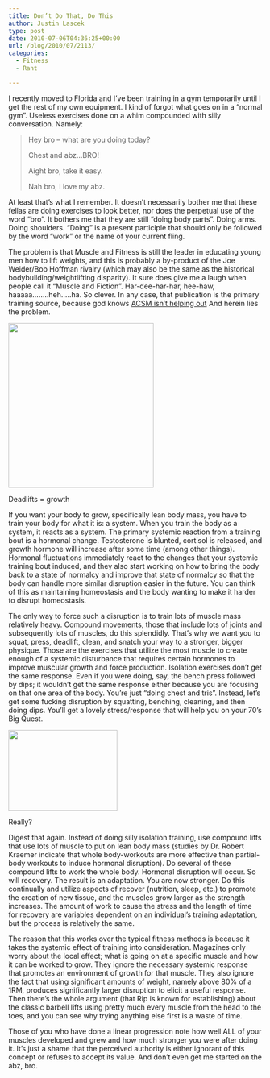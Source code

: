 ```yaml
---
title: Don’t Do That, Do This
author: Justin Lascek
type: post
date: 2010-07-06T04:36:25+00:00
url: /blog/2010/07/2113/
categories:
  - Fitness
  - Rant

---
```

I recently moved to Florida and I&#8217;ve been training in a gym temporarily until I get the rest of my own equipment. I kind of forgot what goes on in a “normal gym”. Useless exercises done on a whim compounded with silly conversation. Namely:

> Hey bro – what are you doing today?
> 
> Chest and abz&#8230;BRO!
> 
> Aight bro, take it easy.
> 
> Nah bro, I love my abz. 

At least that&#8217;s what I remember. It doesn&#8217;t necessarily bother me that these fellas are doing exercises to look better, nor does the perpetual use of the word “bro”. It bothers me that they are still “doing body parts”. Doing arms. Doing shoulders. “Doing” is a present participle that should only be followed by the word “work” or the name of your current fling.
  

  
The problem is that Muscle and Fitness is still the leader in educating young men how to lift weights, and this is probably a by-product of the Joe Weider/Bob Hoffman rivalry (which may also be the same as the historical bodybuilding/weightlifting disparity). It sure does give me a laugh when people call it “Muscle and Fiction”. Har-dee-har-har, hee-haw, haaaaa&#8230;&#8230;..heh&#8230;..ha. So clever. In any case, that publication is the primary training source, because god knows [ACSM isn&#8217;t helping out][1] And herein lies the problem.
  

  


<div id="attachment_2121" style="width: 298px" class="wp-caption alignright">
  <a href="/2010/07/9516_103208166358229_100000071370228_89335_8060429_n.jpg"><img aria-describedby="caption-attachment-2121" data-attachment-id="2121" data-permalink="/blog/2010/07/2113/9516_103208166358229_100000071370228_89335_8060429_n-2/" data-orig-file="/2010/07/9516_103208166358229_100000071370228_89335_8060429_n.jpg" data-orig-size="288,327" data-comments-opened="1" data-image-meta="{&quot;aperture&quot;:&quot;0&quot;,&quot;credit&quot;:&quot;&quot;,&quot;camera&quot;:&quot;&quot;,&quot;caption&quot;:&quot;&quot;,&quot;created_timestamp&quot;:&quot;0&quot;,&quot;copyright&quot;:&quot;&quot;,&quot;focal_length&quot;:&quot;0&quot;,&quot;iso&quot;:&quot;0&quot;,&quot;shutter_speed&quot;:&quot;0&quot;,&quot;title&quot;:&quot;&quot;}" data-image-title="9516_103208166358229_100000071370228_89335_8060429_n" data-image-description="" data-medium-file="/2010/07/9516_103208166358229_100000071370228_89335_8060429_n.jpg" data-large-file="/2010/07/9516_103208166358229_100000071370228_89335_8060429_n.jpg" src="/2010/07/9516_103208166358229_100000071370228_89335_8060429_n.jpg" alt="" title="9516_103208166358229_100000071370228_89335_8060429_n" width="288" height="327" class="size-full wp-image-2121" /></a>
  
  <p id="caption-attachment-2121" class="wp-caption-text">
    Deadlifts = growth
  </p>
</div>


  
If you want your body to grow, specifically lean body mass, you have to train your body for what it is: a system. When you train the body as a system, it reacts as a system. The primary systemic reaction from a training bout is a hormonal change. Testosterone is blunted, cortisol is released, and growth hormone will increase after some time (among other things). Hormonal fluctuations immediately react to the changes that your systemic training bout induced, and they also start working on how to bring the body back to a state of normalcy and improve that state of normalcy so that the body can handle more similar disruption easier in the future. You can think of this as maintaining homeostasis and the body wanting to make it harder to disrupt homeostasis.
  

  
The only way to force such a disruption is to train lots of muscle mass relatively heavy. Compound movements, those that include lots of joints and subsequently lots of muscles, do this splendidly. That&#8217;s why we want you to squat, press, deadlift, clean, and snatch your way to a stronger, bigger physique. Those are the exercises that utilize the most muscle to create enough of a systemic disturbance that requires certain hormones to improve muscular growth and force production. Isolation exercises don&#8217;t get the same response. Even if you were doing, say, the bench press followed by dips; it wouldn&#8217;t get the same response either because you are focusing on that one area of the body. You&#8217;re just “doing chest and tris”. Instead, let&#8217;s get some fucking disruption by squatting, benching, cleaning, and then doing dips. You&#8217;ll get a lovely stress/response that will help you on your 70&#8217;s Big Quest.
  

  


<div id="attachment_2116" style="width: 226px" class="wp-caption alignleft">
  <a href="/2010/07/triceps_kickback.jpg"><img aria-describedby="caption-attachment-2116" data-attachment-id="2116" data-permalink="/blog/2010/07/2113/triceps_kickback/" data-orig-file="/2010/07/triceps_kickback.jpg" data-orig-size="216,160" data-comments-opened="1" data-image-meta="{&quot;aperture&quot;:&quot;0&quot;,&quot;credit&quot;:&quot;&quot;,&quot;camera&quot;:&quot;&quot;,&quot;caption&quot;:&quot;&quot;,&quot;created_timestamp&quot;:&quot;0&quot;,&quot;copyright&quot;:&quot;&quot;,&quot;focal_length&quot;:&quot;0&quot;,&quot;iso&quot;:&quot;0&quot;,&quot;shutter_speed&quot;:&quot;0&quot;,&quot;title&quot;:&quot;&quot;}" data-image-title="triceps_kickback" data-image-description="" data-medium-file="/2010/07/triceps_kickback.jpg" data-large-file="/2010/07/triceps_kickback.jpg" src="/2010/07/triceps_kickback.jpg" alt="" title="triceps_kickback" width="216" height="160" class="size-full wp-image-2116" /></a>
  
  <p id="caption-attachment-2116" class="wp-caption-text">
    Really?
  </p>
</div>

Digest that again. Instead of doing silly isolation training, use compound lifts that use lots of muscle to put on lean body mass (studies by Dr. Robert Kraemer indicate that whole body-workouts are more effective than partial-body workouts to induce hormonal disruption). Do several of these compound lifts to work the whole body. Hormonal disruption will occur. So will recovery. The result is an adaptation. You are now stronger. Do this continually and utilize aspects of recover (nutrition, sleep, etc.) to promote the creation of new tissue, and the muscles grow larger as the strength increases. The amount of work to cause the stress and the length of time for recovery are variables dependent on an individual&#8217;s training adaptation, but the process is relatively the same.
  

  
The reason that this works over the typical fitness methods is because it takes the systemic effect of training into consideration. Magazines only worry about the local effect; what is going on at a specific muscle and how it can be worked to grow. They ignore the necessary systemic response that promotes an environment of growth for that muscle. They also ignore the fact that using significant amounts of weight, namely above 80% of a 1RM, produces significantly larger disruption to elicit a useful response. Then there&#8217;s the whole argument (that Rip is known for establishing) about the classic barbell lifts using pretty much every muscle from the head to the toes, and you can see why trying anything else first is a waste of time.
  

  
Those of you who have done a linear progression note how well ALL of your muscles developed and grew and how much stronger you were after doing it. It&#8217;s just a shame that the perceived authority is either ignorant of this concept or refuses to accept its value. And don&#8217;t even get me started on the abz, bro.

 [1]: http://www.exrx.net/WeightTraining/Guidelines.html

